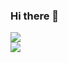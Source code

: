 ### Hi there 👋

<!--
**dimensions-xyz/dimensions-xyz** is a ✨ _special_ ✨ repository because its `README.md` (this file) appears on your GitHub profile.

Here are some ideas to get you started:

- 🔭 I’m currently working on ...
- 🌱 I’m currently learning ...
- 👯 I’m looking to collaborate on ...
- 🤔 I’m looking for help with ...
- 💬 Ask me about ...
- 📫 How to reach me: ...
- 😄 Pronouns: ...
- ⚡ Fun fact: ...
-->

![](https://github-readme-stats.vercel.app/api?username=dimensions-xyz&theme=radical&hide_border=false&include_all_commits=false&count_private=false)<br/>
![](https://github-readme-streak-stats.herokuapp.com/?user=dimensions-xyz&theme=radical&hide_border=false)<br/>
